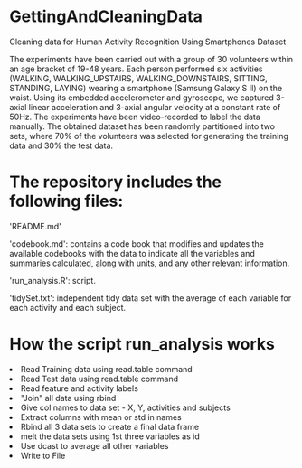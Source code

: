 # GettingAndCleaningData

Cleaning data for 
Human Activity Recognition Using Smartphones Dataset


The experiments have been carried out with a group of 30 volunteers within an age bracket of 19-48 years. Each person performed six activities (WALKING, WALKING_UPSTAIRS, WALKING_DOWNSTAIRS, SITTING, STANDING, LAYING) wearing a smartphone (Samsung Galaxy S II) on the waist. Using its embedded accelerometer and gyroscope, we captured 3-axial linear acceleration and 3-axial angular velocity at a constant rate of 50Hz. The experiments have been video-recorded to label the data manually. The obtained dataset has been randomly partitioned into two sets, where 70% of the volunteers was selected for generating the training data and 30% the test data. 

# The repository includes the following files:
'README.md'

'codebook.md': contains a code book that modifies and updates the available codebooks with the data to indicate all the variables and summaries calculated, along with units, and any other relevant information.

'run_analysis.R': script.

'tidySet.txt': independent tidy data set with the average of each variable for each activity and each subject.

# How the script run_analysis works
<li> Read Training data using read.table command
<li> Read Test data using read.table command
<li> Read feature and activity labels
<li> "Join" all data using rbind
<li> Give col names to data set - X, Y, activities and subjects
<li> Extract columns with mean or std in names
<li> Rbind all 3 data sets to create a final data frame
<li> melt the data sets using 1st three variables as id
<li> Use dcast to average all other variables
<li> Write to File

